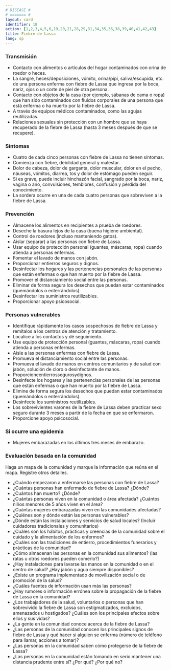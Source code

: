 ```yaml
---
# DISEASE #
# ======= #
layout: card
identifier: 18
action: [1,2,3,4,5,6,19,20,21,28,29,31,34,35,36,38,39,40,41,42,43]
title: Fiebre de Lassa
lang: sp
---
```


### Transmisión

- Contacto con alimentos o artículos del hogar contaminados con orina de roedor o heces.
- La sangre, heces/deposiciones, vómito, orina/pipí, saliva/escupida, etc. de una persona enferma con fiebre de Lassa que ingresa por la boca, nariz, ojos o un corte de piel de otra persona.
- Contacto con objetos de la casa (por ejemplo, sábanas de cama o ropa) que han sido contaminados con fluidos corporales de una persona que está enferma o ha muerto por la fiebre de Lassa.
- A través de equipos médicos contaminados, como las agujas reutilizadas.
- Relaciones sexuales sin protección con un hombre que se haya recuperado de la fiebre de Lassa (hasta 3 meses después de que se recupere).

### Síntomas

- Cuatro de cada cinco personas con fiebre de Lassa no tienen síntomas.
- Comienza con fiebre, debilidad general y malestar.
- Dolor de cabeza, dolor de garganta, dolor muscular, dolor en el pecho, náuseas, vómitos, diarrea, tos y dolor de estómago pueden seguir.
- Si es grave, puede incluir hinchazón facial, sangrado por la boca, nariz, vagina o ano, convulsiones, temblores, confusión y pérdida del conocimiento.
- La sordera ocurre en una de cada cuatro personas que sobreviven a la fiebre de Lassa.

### Prevención

- Almacene los alimentos en recipientes a prueba de roedores.
- Deseche la basura lejos de la casa (buena higiene ambiental).
- Control de roedores (incluso manteniendo gatos).
- Aislar (separar) a las personas con fiebre de Lassa.
- Usar equipo de protección personal (guantes, máscaras, ropa) cuando atienda a personas enfermas.
- Fomentar el lavado de manos con jabón.
- Proporcionar entierros seguros y dignos.
- Desinfectar los hogares y las pertenencias personales de las personas que están enfermas o que han muerto por la fiebre de Lassa.
- Promover el distanciamiento social entre las personas.
- Eliminar de forma segura los desechos que puedan estar contaminados (quemándolos o enterrándolos).
- Desinfectar los suministros reutilizables.
- Proporcionar apoyo psicosocial.

### Personas vulnerables

- Identifique rápidamente los casos sospechosos de fiebre de Lassa y remítalos a los centros de atención y tratamiento.
- Localice a los contactos y dé seguimiento.
- Use equipo de protección personal (guantes, máscaras, ropa) cuando atienda a personas enfermas.
- Aísle a las personas enfermas con fiebre de Lassa.
- Promueva el distanciamiento social entre las personas.
- Promueva el lavado de manos en centros comunitarios y de salud con jabón, solución de cloro o desinfectante de manos.
- Proporcioneentierrossegurosydignos.
- Desinfecte los hogares y las pertenencias personales de las personas que están enfermas o que han muerto por la fiebre de Lassa.
- Elimine de forma segura los desechos que puedan estar contaminados (quemándolos o enterrándolos).
- Desinfecte los suministros reutilizables.
- Los sobrevivientes varones de la fiebre de Lassa deben practicar sexo seguro durante 3 meses a partir de la fecha en que se enfermaron.
- Proporcione apoyo psicosocial.

### Si ocurre una epidemia

- Mujeres embarazadas en los últimos tres meses de embarazo.

### Evaluación basada en la comunidad

Haga un mapa de la comunidad y marque la información que reúna en el mapa. Registre otros detalles.
- ¿Cuándo empezaron a enfermarse las personas con fiebre de Lassa?
- ¿Cuántas personas han enfermado de fiebre de Lassa? ¿Dónde?
- ¿Cuántos han muerto? ¿Dónde?
- ¿Cuántas personas viven en la comunidad o área afectada? ¿Cuántos niños menores de 5 años viven en el área?
- ¿Cuántas mujeres embarazadas viven en las comunidades afectadas?
- ¿Quiénes son y dónde están las personas vulnerables?
- ¿Dónde están las instalaciones y servicios de salud locales? (Incluir cuidadores tradicionales y comunitarios)
- ¿Cuáles son los hábitos, prácticas y creencias de la comunidad sobre el cuidado y la alimentación de los enfermos?
- ¿Cuáles son las tradiciones de entierro, procedimientos funerarios y prácticas de la comunidad?
- ¿Cómo almacenan las personas en la comunidad sus alimentos? (las ratas u otros roedores pueden comerlo?)
- ¿Hay instalaciones para lavarse las manos en la comunidad o en el centro de salud? ¿Hay jabón y agua siempre disponibles?
- ¿Existe un programa implementado de movilización social o de promoción de la salud?
- ¿Cuáles fuentes de información usan más las personas?
- ¿Hay rumores o información errónea sobre la propagación de la fiebre de Lassa en la comunidad?
- ¿Los trabajadores de la salud, voluntarios o personas que han sobrevivido la fiebre de Lassa son estigmatizados, excluidos, amenazados u hostigados? ¿Cuáles son los principales efectos sobre ellos y sus vidas?
- ¿La gente en la comunidad conoce acerca de la fiebre de Lassa?
- ¿Las personas de la comunidad conocen los principales signos de fiebre de Lassa y qué hacer si alguien se enferma (número de teléfono para llamar, acciones a tomar)?
- ¿Las personas en la comunidad saben cómo protegerse de la fiebre de Lassa?
- ¿Las personas en la comunidad están tomando en serio mantener una distancia prudente entre sí? ¿Por qué? ¿Por qué no?

